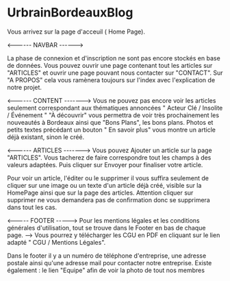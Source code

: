 # UrbrainBordeauxBlog


Vous arrivez sur la page d'acceuil ( Home Page).

<------ NAVBAR ------>

La phase de connexion et d'inscription ne sont pas encore stockés en base de données.
Vous pouvez ouvrir une page contenant tout les articles sur "ARTICLES" et ouvrir une page pouvant nous contacter sur "CONTACT".
Sur "A PROPOS" cela vous ramènera toujours sur l'index avec l'explication de notre projet.

<------ CONTENT ------->
Vous ne pouvez pas encore voir les articles seulement correspondant aux thématiques annoncées " Acteur Clé / Insolite / Événement "
"À découvrir" vous permettra de voir très prochainement les nouveautés à Bordeaux ainsi que "Bons Plans", les bons plans.
Photos et petits textes précédant un bouton " En savoir plus" vous montre un article déjà existant, sinon le créé.


<------ ARTICLES ------->
Vous pouvez Ajouter un article sur la page "ARTICLES". 
Vous tacherez de faire correspondre tout les champs à des valeurs adaptées. Puis cliquer sur Envoyer pour finaliser votre article.

Pour voir un article, l'éditer ou le supprimer il vous suffira seulement de cliquer sur une image ou un texte d'un article déjà créé, visible sur la HomePage ainsi que sur la page des articles.
Attention cliquer sur supprimer ne vous demandera pas de confirmation donc se supprimera dans tout les cas.


<----- FOOTER ----->
Pour les mentions légales et les conditions générales d'utilisation, tout se trouve dans le Footer en bas de chaque page. 
--> Vous pourrez y télécharger les CGU en PDF en cliquant sur le lien adapté " CGU / Mentions Légales".

Dans le footer il y a un numéro de téléphone d'entreprise, une adresse postale ainsi qu'une adresse mail pour contacter notre entreprise.
Existe également : le lien "Equipe" afin de voir la photo de tout nos membres




